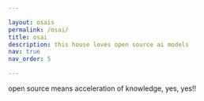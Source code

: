 ```yaml
---

layout: osais
permalink: /osai/
title: osai
description: this house loves open source ai models
nav: true
nav_order: 5

---
```


open source means acceleration of knowledge, yes, yes!!